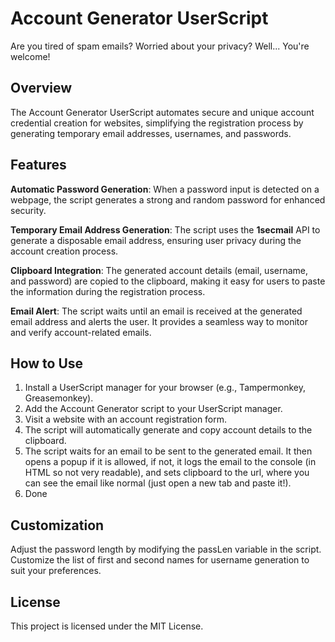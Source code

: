 # Account Generator UserScript
Are you tired of spam emails? Worried about your privacy? Well... You're welcome!

## Overview
The Account Generator UserScript automates secure and unique account credential creation for websites, simplifying the registration process by generating temporary email addresses, usernames, and passwords.

## Features
**Automatic Password Generation**: When a password input is detected on a webpage, the script generates a strong and random password for enhanced security.

**Temporary Email Address Generation**: The script uses the **1secmail** API to generate a disposable email address, ensuring user privacy during the account creation process.

**Clipboard Integration**: The generated account details (email, username, and password) are copied to the clipboard, making it easy for users to paste the information during the registration process.

**Email Alert**: The script waits until an email is received at the generated email address and alerts the user. It provides a seamless way to monitor and verify account-related emails.

## How to Use
1. Install a UserScript manager for your browser (e.g., Tampermonkey, Greasemonkey).
2. Add the Account Generator script to your UserScript manager.
3. Visit a website with an account registration form.
4. The script will automatically generate and copy account details to the clipboard.
5. The script waits for an email to be sent to the generated email. It then opens a popup if it is allowed, if not, it logs the email to the console (in HTML so not very readable), and sets clipboard to the url, where you can see the email like normal (just open a new tab and paste it!).
6. Done

## Customization
Adjust the password length by modifying the passLen variable in the script.
Customize the list of first and second names for username generation to suit your preferences.

## License
This project is licensed under the MIT License.
